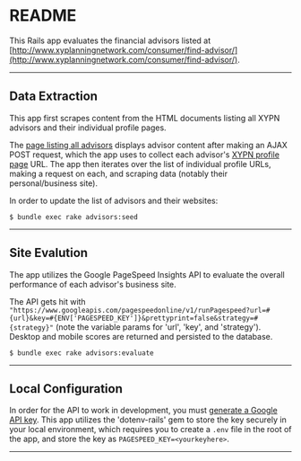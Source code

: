 # README

This Rails app evaluates the financial advisors listed at [http://www.xyplanningnetwork.com/consumer/find-advisor/](http://www.xyplanningnetwork.com/consumer/find-advisor/). 


---

## Data Extraction

This app first scrapes content from the HTML documents listing all XYPN advisors and their individual profile pages.  

The [page listing all advisors](http://www.xyplanningnetwork.com/consumer/find-advisor/) displays advisor content after making an AJAX POST request, which the app uses to collect each advisor's [XYPN profile page](http://www.xyplanningnetwork.com/advisors/paul-v-sydlansky-mba-cfp/) URL. The app then iterates over the list of individual profile URLs, making a request on each, and scraping data (notably their personal/business site).  

In order to update the list of advisors and their websites: 

`$ bundle exec rake advisors:seed`  

---

## Site Evalution

The app utilizes the Google PageSpeed Insights API to evaluate the overall performance of each advisor's business site.

The API gets hit with `"https://www.googleapis.com/pagespeedonline/v1/runPagespeed?url=#{url}&key=#{ENV['PAGESPEED_KEY']}&prettyprint=false&strategy=#{strategy}"` (note the variable params for 'url', 'key', and 'strategy'). Desktop and mobile scores are returned and persisted to the database.  

`$ bundle exec rake advisors:evaluate`  

---

## Local Configuration

In order for the API to work in development, you must [generate a Google API key](https://console.developers.google.com/apis/credentials?project=xypn-scraper). This app utilizes the 'dotenv-rails' gem to store the key securely in your local environment, which requires you to create a `.env` file in the root of the app, and store the key as `PAGESPEED_KEY=<yourkeyhere>`.

---


